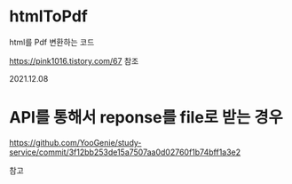 # htmlToPdf

html를 Pdf 변환하는 코드

https://pink1016.tistory.com/67 참조

2021.12.08

# API를 통해서 reponse를 file로 받는 경우
https://github.com/YooGenie/study-service/commit/3f12bb253de15a7507aa0d02760f1b74bff1a3e2

참고
